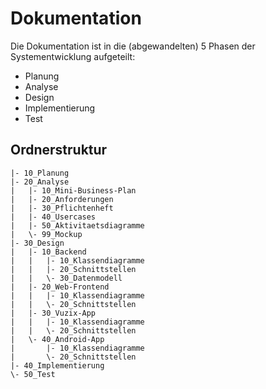 # Dokumentation
Die Dokumentation ist in die (abgewandelten) 5 Phasen der Systementwicklung aufgeteilt:

* Planung
* Analyse
* Design
* Implementierung
* Test

## Ordnerstruktur
```
|- 10_Planung
|- 20_Analyse
|   |- 10_Mini-Business-Plan
|   |- 20_Anforderungen
|   |- 30_Pflichtenheft
|   |- 40_Usercases
|   |- 50_Aktivitaetsdiagramme
|   \- 99_Mockup
|- 30_Design
|   |- 10_Backend
|   |   |- 10_Klassendiagramme
|   |   |- 20_Schnittstellen
|   |   \- 30_Datenmodell
|   |- 20_Web-Frontend
|   |   |- 10_Klassendiagramme
|   |   \- 20_Schnittstellen
|   |- 30_Vuzix-App
|   |   |- 10_Klassendiagramme
|   |   \- 20_Schnittstellen
|   \- 40_Android-App
|       |- 10_Klassendiagramme
|       \- 20_Schnittstellen
|- 40_Implementierung
\- 50_Test
```